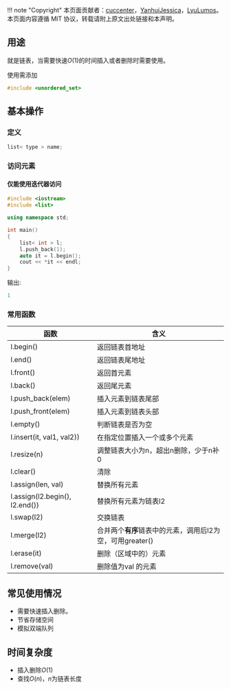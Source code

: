 !!! note "Copyright"
    本页面贡献者：[cuccenter](https://blog.csdn.net/Cross_Entropy)，[YanhuiJessica](https://github.com/YanhuiJessica)，[LyuLumos](https://github.com/LyuLumos)。
    本页面内容遵循 MIT 协议，转载请附上原文出处链接和本声明。

## 用途
就是链表，当需要快速$O(1)$的时间插入或者删除时需要使用。

使用需添加
```cpp 
#include <unordered_set>
```
## 基本操作
### 定义
```cpp
list< type > name;
```
### 访问元素
#### 仅能使用迭代器访问
```cpp
#include <iostream>
#include <list>

using namespace std;

int main()
{
    list< int > l;
    l.push_back(1);
    auto it = l.begin();
    cout << *it << endl;
}
```
输出:
```cpp
1
```
### 常用函数
| 函数                          | 含义                                                                  |
| ----------------------------- | --------------------------------------------------------------------- |
|l.begin()|返回链表首地址|
|l.end()|返回链表尾地址|
|l.front()|返回首元素|
|l.back()|返回尾元素|
|l.push_back(elem)|插入元素到链表尾部|
|l.push_front(elem)|插入元素到链表头部|
|l.empty()|判断链表是否为空|
|l.insert(it, val1, val2))|在指定位置插入一个或多个元素|
|l.resize(n)|调整链表大小为n，超出n删除，少于n补0|
|l.clear()|清除|
|l.assign(len, val)|替换所有元素|
|l.assign(l2.begin(), l2.end())|替换所有元素为链表l2|
|l.swap(l2)|交换链表|
|l.merge(l2)|合并两个**有序**链表中的元素，调用后l2为空，可用greater<int>()|
|l.erase(it)|删除（区域中的）元素|
|l.remove(val)|删除值为val 的元素|

## 常见使用情况
* 需要快速插入删除。
* 节省存储空间
* 模拟双端队列
## 时间复杂度
* 插入删除$O(1)$
* 查找$O(n)$，$n$为链表长度